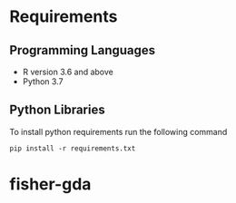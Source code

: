 # Requirements

## Programming Languages
- R version 3.6 and above 
- Python 3.7

## Python Libraries
To install python requirements run the following command
```
pip install -r requirements.txt
```
# fisher-gda
